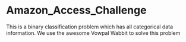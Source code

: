 # Amazon_Access_Challenge
This is a binary classification problem which has all categorical data information. 
We use the awesome Vowpal Wabbit to solve this problem
